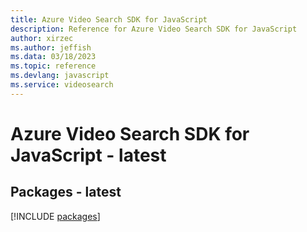 ```yaml
---
title: Azure Video Search SDK for JavaScript
description: Reference for Azure Video Search SDK for JavaScript
author: xirzec
ms.author: jeffish
ms.data: 03/18/2023
ms.topic: reference
ms.devlang: javascript
ms.service: videosearch
---
```

# Azure Video Search SDK for JavaScript - latest
## Packages - latest
[!INCLUDE [packages](video-search-index.md)]